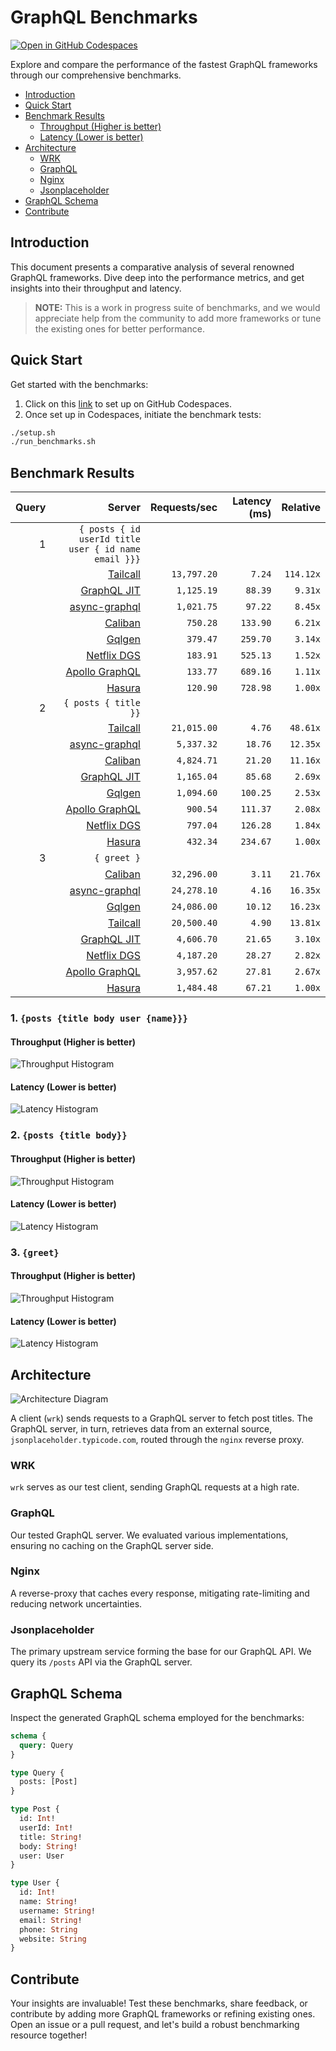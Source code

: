# GraphQL Benchmarks <!-- omit from toc -->

[![Open in GitHub Codespaces](https://github.com/codespaces/badge.svg)](https://codespaces.new/tailcallhq/graphql-benchmarks)

Explore and compare the performance of the fastest GraphQL frameworks through our comprehensive benchmarks.

- [Introduction](#introduction)
- [Quick Start](#quick-start)
- [Benchmark Results](#benchmark-results)
  - [Throughput (Higher is better)](#throughput-higher-is-better)
  - [Latency (Lower is better)](#latency-lower-is-better)
- [Architecture](#architecture)
  - [WRK](#wrk)
  - [GraphQL](#graphql)
  - [Nginx](#nginx)
  - [Jsonplaceholder](#jsonplaceholder)
- [GraphQL Schema](#graphql-schema)
- [Contribute](#contribute)

[Tailcall]: https://github.com/tailcallhq/tailcall
[Gqlgen]: https://github.com/99designs/gqlgen
[Apollo GraphQL]: https://github.com/apollographql/apollo-server
[Netflix DGS]: https://github.com/netflix/dgs-framework
[Caliban]: https://github.com/ghostdogpr/caliban
[async-graphql]: https://github.com/async-graphql/async-graphql
[Hasura]: https://github.com/hasura/graphql-engine
[GraphQL JIT]: https://github.com/zalando-incubator/graphql-jit

## Introduction

This document presents a comparative analysis of several renowned GraphQL frameworks. Dive deep into the performance metrics, and get insights into their throughput and latency.

> **NOTE:** This is a work in progress suite of benchmarks, and we would appreciate help from the community to add more frameworks or tune the existing ones for better performance.

## Quick Start

Get started with the benchmarks:

1. Click on this [link](https://codespaces.new/tailcallhq/graphql-benchmarks) to set up on GitHub Codespaces.
2. Once set up in Codespaces, initiate the benchmark tests:

```bash
./setup.sh
./run_benchmarks.sh
```

## Benchmark Results

<!-- PERFORMANCE_RESULTS_START -->

| Query | Server | Requests/sec | Latency (ms) | Relative |
|-------:|--------:|--------------:|--------------:|---------:|
| 1 | `{ posts { id userId title user { id name email }}}` |
|| [Tailcall] | `13,797.20` | `7.24` | `114.12x` |
|| [GraphQL JIT] | `1,125.19` | `88.39` | `9.31x` |
|| [async-graphql] | `1,021.75` | `97.22` | `8.45x` |
|| [Caliban] | `750.28` | `133.90` | `6.21x` |
|| [Gqlgen] | `379.47` | `259.70` | `3.14x` |
|| [Netflix DGS] | `183.91` | `525.13` | `1.52x` |
|| [Apollo GraphQL] | `133.77` | `689.16` | `1.11x` |
|| [Hasura] | `120.90` | `728.98` | `1.00x` |
| 2 | `{ posts { title }}` |
|| [Tailcall] | `21,015.00` | `4.76` | `48.61x` |
|| [async-graphql] | `5,337.32` | `18.76` | `12.35x` |
|| [Caliban] | `4,824.71` | `21.20` | `11.16x` |
|| [GraphQL JIT] | `1,165.04` | `85.68` | `2.69x` |
|| [Gqlgen] | `1,094.60` | `100.25` | `2.53x` |
|| [Apollo GraphQL] | `900.54` | `111.37` | `2.08x` |
|| [Netflix DGS] | `797.04` | `126.28` | `1.84x` |
|| [Hasura] | `432.34` | `234.67` | `1.00x` |
| 3 | `{ greet }` |
|| [Caliban] | `32,296.00` | `3.11` | `21.76x` |
|| [async-graphql] | `24,278.10` | `4.16` | `16.35x` |
|| [Gqlgen] | `24,086.00` | `10.12` | `16.23x` |
|| [Tailcall] | `20,500.40` | `4.90` | `13.81x` |
|| [GraphQL JIT] | `4,606.70` | `21.65` | `3.10x` |
|| [Netflix DGS] | `4,187.20` | `28.27` | `2.82x` |
|| [Apollo GraphQL] | `3,957.62` | `27.81` | `2.67x` |
|| [Hasura] | `1,484.48` | `67.21` | `1.00x` |

<!-- PERFORMANCE_RESULTS_END -->



### 1. `{posts {title body user {name}}}`
#### Throughput (Higher is better)

![Throughput Histogram](assets/req_sec_histogram1.png)

#### Latency (Lower is better)

![Latency Histogram](assets/latency_histogram1.png)

### 2. `{posts {title body}}`
#### Throughput (Higher is better)

![Throughput Histogram](assets/req_sec_histogram2.png)

#### Latency (Lower is better)

![Latency Histogram](assets/latency_histogram2.png)

### 3. `{greet}`
#### Throughput (Higher is better)

![Throughput Histogram](assets/req_sec_histogram3.png)

#### Latency (Lower is better)

![Latency Histogram](assets/latency_histogram3.png)

## Architecture

![Architecture Diagram](assets/architecture.png)

A client (`wrk`) sends requests to a GraphQL server to fetch post titles. The GraphQL server, in turn, retrieves data from an external source, `jsonplaceholder.typicode.com`, routed through the `nginx` reverse proxy.

### WRK

`wrk` serves as our test client, sending GraphQL requests at a high rate.

### GraphQL

Our tested GraphQL server. We evaluated various implementations, ensuring no caching on the GraphQL server side.

### Nginx

A reverse-proxy that caches every response, mitigating rate-limiting and reducing network uncertainties.

### Jsonplaceholder

The primary upstream service forming the base for our GraphQL API. We query its `/posts` API via the GraphQL server.

## GraphQL Schema

Inspect the generated GraphQL schema employed for the benchmarks:

```graphql
schema {
  query: Query
}

type Query {
  posts: [Post]
}

type Post {
  id: Int!
  userId: Int!
  title: String!
  body: String!
  user: User
}

type User {
  id: Int!
  name: String!
  username: String!
  email: String!
  phone: String
  website: String
}
```

## Contribute

Your insights are invaluable! Test these benchmarks, share feedback, or contribute by adding more GraphQL frameworks or refining existing ones. Open an issue or a pull request, and let's build a robust benchmarking resource together!
